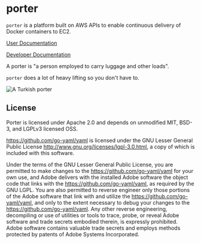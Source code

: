 porter
======

`porter` is a platform built on AWS APIs to enable continuous delivery of
Docker containers to EC2.

[User Documentation](docs/readme.md)

[Developer Documentation](developing.md)

A porter is "a person employed to carry luggage and other loads".

`porter` does a lot of heavy lifting so you don't have to.

![A Turkish porter](http://images.fineartamerica.com/images-medium-large/turkish-porter-carrying-luggage-everett.jpg "A Turkish porter")

License
-------

Porter is licensed under Apache 2.0 and depends on unmodified MIT, BSD-3, and
LGPLv3 licensed OSS.

https://github.com/go-yaml/yaml is licensed under the GNU Lesser General Public
License http://www.gnu.org/licenses/lgpl-3.0.html, a copy of which is included
with this software.

Under the terms of the GNU Lesser General Public License, you are permitted to
make changes to the https://github.com/go-yaml/yaml for your own use, and Adobe
delivers with the installed Adobe software the object code that links with the https://github.com/go-yaml/yaml, as required by the GNU LGPL. You are also
permitted to reverse engineer only those portions of the Adobe software that
link with and utilize the https://github.com/go-yaml/yaml, and only to the
extent necessary to debug your changes to the https://github.com/go-yaml/yaml.
Any other reverse engineering, decompiling or use of utilities or tools to
trace, probe, or reveal Adobe software and trade secrets embodied therein, is
expressly prohibited. Adobe software contains valuable trade secrets and employs
methods protected by patents of Adobe Systems Incorporated.
